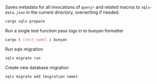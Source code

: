 Saves metadata for all invocations of `query!` and related macros to
`sqlx-data.json` in the current directory, overwriting if needed.
```bash
cargo sqlx prepare
```

Run a single test function pass logs in to bunyan formatter

```bash
cargo t [test_name] | bunyan
```

Run sqlx migration

```bash
sqlx migrate run
```

Create new database migration
```bash
sqlx migrate add [migration name]
```
